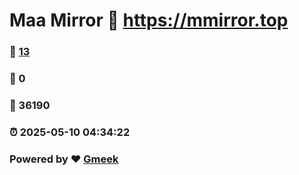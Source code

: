 # Maa Mirror :link: https://mmirror.top 
### :page_facing_up: [13](https://mmirror.top/tag.html) 
### :speech_balloon: 0 
### :hibiscus: 36190 
### :alarm_clock: 2025-05-10 04:34:22 
### Powered by :heart: [Gmeek](https://github.com/Meekdai/Gmeek)
